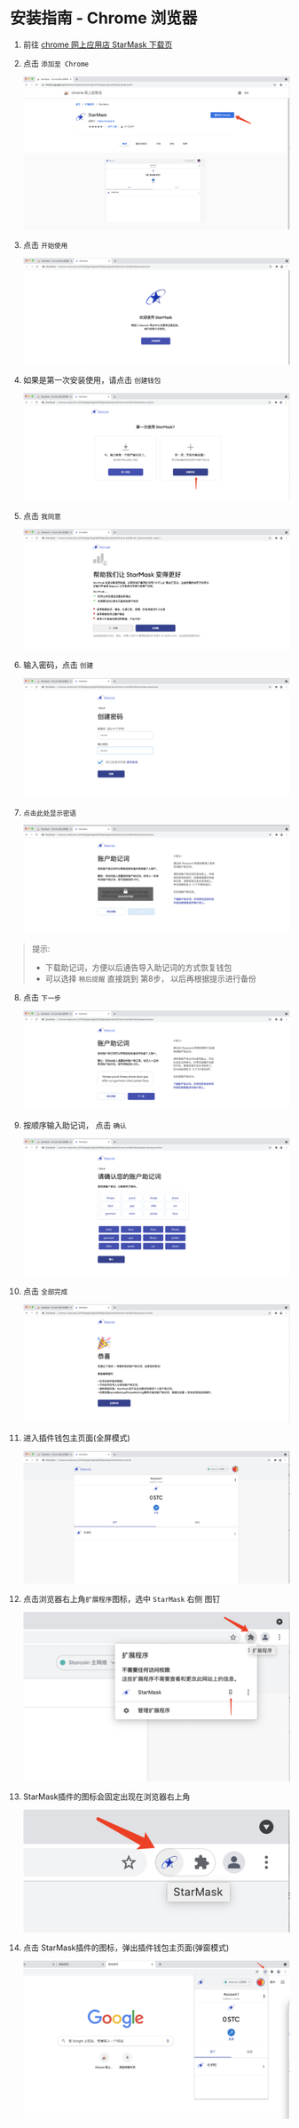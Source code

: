 # 安装指南 - Chrome 浏览器

1. 前往 [chrome 网上应用店
StarMask 下载页](https://chrome.google.com/webstore/detail/starmask/mfhbebgoclkghebffdldpobeajmbecfk/related)

2. 点击 `添加至 Chrome`

    ![](./images/1.png)

3. 点击 `开始使用`

    ![](./images/2.png)

4. 如果是第一次安装使用，请点击 `创建钱包`

    ![](./images/3.png)

5. 点击 `我同意`

    ![](./images/4.png)

6. 输入密码，点击 `创建`

    ![](./images/5.png)

7. `点击此处显示密语`

    ![](./images/6.png)

> 提示:
> - 下载助记词，方便以后通告导入助记词的方式恢复钱包
> - 可以选择 `稍后提醒` 直接跳到 第8步， 以后再根据提示进行备份

8. 点击 `下一步`

    ![](./images/7.png)

9. 按顺序输入助记词， 点击 `确认`

    ![](./images/8.png)

10. 点击 `全部完成`

    ![](./images/9.png)

11. 进入插件钱包主页面(全屏模式)

    ![](./images/10.png)
 
12. 点击浏览器右上角`扩展程序`图标，选中 `StarMask` 右侧 图钉

    ![](./images/11.png)

13. StarMask插件的图标会固定出现在浏览器右上角

    ![](./images/12.png)

14. 点击 StarMask插件的图标，弹出插件钱包主页面(弹窗模式)

    ![](./images/31.png)